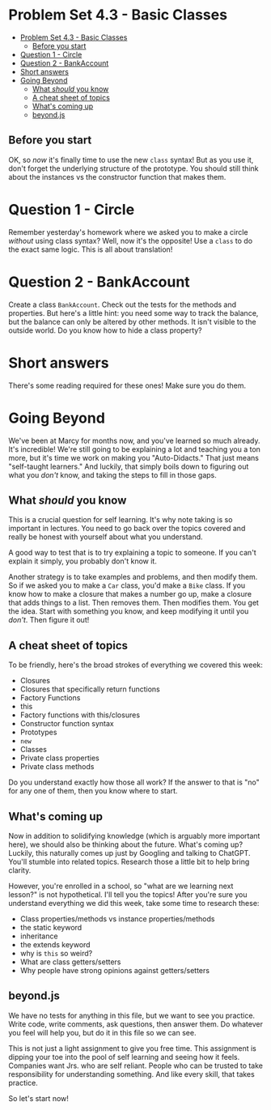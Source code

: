 # Problem Set 4.3 - Basic Classes
- [Problem Set 4.3 - Basic Classes](#problem-set-43---basic-classes)
  - [Before you start](#before-you-start)
- [Question 1 - Circle](#question-1---circle)
- [Question 2 - BankAccount](#question-2---bankaccount)
- [Short answers](#short-answers)
- [Going Beyond](#going-beyond)
  - [What *should* you know](#what-should-you-know)
  - [A cheat sheet of topics](#a-cheat-sheet-of-topics)
  - [What's coming up](#whats-coming-up)
  - [beyond.js](#beyondjs)

## Before you start
OK, so *now* it's finally time to use the new `class` syntax! But as you use it, don't forget the underlying structure of the prototype. You should still think about the instances vs the constructor function that makes them.

# Question 1 - Circle
Remember yesterday's homework where we asked you to make a circle *without* using class syntax? Well, now it's the opposite! Use a `class` to do the exact same logic. This is all about translation!

# Question 2 - BankAccount
Create a class `BankAccount`. Check out the tests for the methods and properties. But here's a little hint: you need some way to track the balance, but the balance can only be altered by other methods. It isn't visible to the outside world. Do you know how to hide a class property?

# Short answers
There's some reading required for these ones! Make sure you do them.

# Going Beyond
We've been at Marcy for months now, and you've learned so much already. It's incredible! We're still going to be explaining a lot and teaching you a ton more, but it's time we work on making you "Auto-Didacts." That just means "self-taught learners." And luckily, that simply boils down to figuring out what you *don't* know, and taking the steps to fill in those gaps.

## What *should* you know
This is a crucial question for self learning. It's why note taking is so important in lectures. You need to go back over the topics covered and really be honest with yourself about what you understand.

A good way to test that is to try explaining a topic to someone. If you can't explain it simply, you probably don't know it.

Another strategy is to take examples and problems, and then modify them. So if we asked you to make a `Car` class, you'd make a `Bike` class. If you know how to make a closure that makes a number go up, make a closure that adds things to a list. Then removes them. Then modifies them. You get the idea. Start with something you know, and keep modifying it until you *don't*. Then figure it out!

## A cheat sheet of topics
To be friendly, here's the broad strokes of everything we covered this week:
- Closures
- Closures that specifically return functions
- Factory Functions
- this
- Factory functions with this/closures
- Constructor function syntax
- Prototypes
- `new`
- Classes
- Private class properties
- Private class methods

Do you understand exactly how those all work? If the answer to that is "no" for any one of them, then you know where to start.

## What's coming up
Now in addition to solidifying knowledge (which is arguably more important here), we should also be thinking about the future. What's coming up? Luckily, this naturally comes up just by Googling and talking to ChatGPT. You'll stumble into related topics. Research those a little bit to help bring clarity.

However, you're enrolled in a school, so "what are we learning next lesson?" is not hypothetical. I'll tell you the topics! After you're sure you understand everything we did this week, take some time to research these:

- Class properties/methods vs instance properties/methods
- the static keyword
- inheritance
- the extends keyword
- why is `this` so weird?
- What are class getters/setters
- Why people have strong opinions against getters/setters

## beyond.js
We have no tests for anything in this file, but we want to see you practice. Write code, write comments, ask questions, then answer them. Do whatever you feel will help you, but do it in this file so we can see.

This is not just a light assignment to give you free time. This assignment is dipping your toe into the pool of self learning and seeing how it feels. Companies want Jrs. who are self reliant. People who can be trusted to take responsibility for understanding something. And like every skill, that takes practice.

So let's start now!
